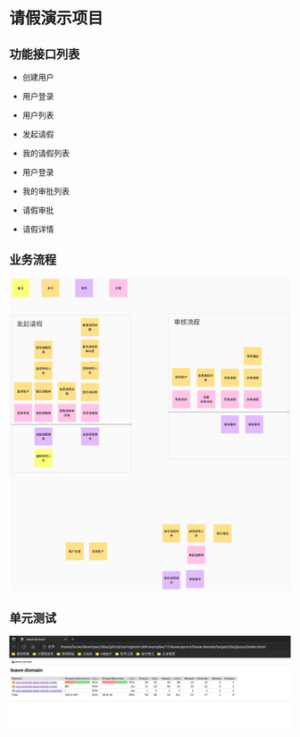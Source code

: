 # 请假演示项目

## 功能接口列表

* 创建用户
* 用户登录
* 用户列表
* 发起请假
* 我的请假列表

* 用户登录
* 我的审批列表
* 请假审批
* 请假详情

## 业务流程

![](./docs/mural.png)

## 单元测试

![](./docs/junit-test.png)

